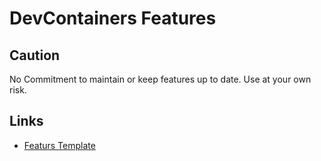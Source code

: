 # DevContainers Features

## Caution
No Commitment to maintain or keep features up to date. Use at your own risk.

## Links
- [Featurs Template](https://github.com/devcontainers/feature-template)